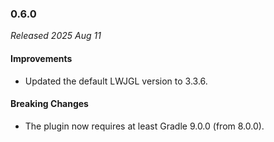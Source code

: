 ### 0.6.0

_Released 2025 Aug 11_

#### Improvements

- Updated the default LWJGL version to 3.3.6.

#### Breaking Changes

- The plugin now requires at least Gradle 9.0.0 (from 8.0.0).